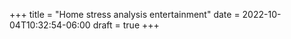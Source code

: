 +++
title = "Home stress analysis entertainment"
date = 2022-10-04T10:32:54-06:00
draft = true
+++


